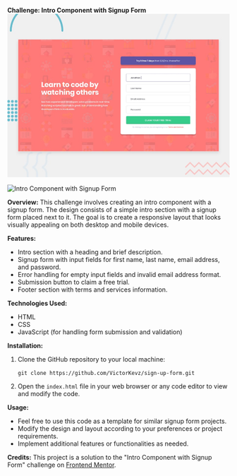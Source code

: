 **Challenge: Intro Component with Signup Form**
![alt text](public/design/desktop-preview.jpg)

![Intro Component with Signup Form](https://res.cloudinary.com/dz209s6jk/image/upload/q_auto:good,w_900/challenges/jm4mbcqeykqqfz7a5ofv.jpg)

**Overview:**
This challenge involves creating an intro component with a signup form. The design consists of a simple intro section with a signup form placed next to it. The goal is to create a responsive layout that looks visually appealing on both desktop and mobile devices.

**Features:**
- Intro section with a heading and brief description.
- Signup form with input fields for first name, last name, email address, and password.
- Error handling for empty input fields and invalid email address format.
- Submission button to claim a free trial.
- Footer section with terms and services information.

**Technologies Used:**
- HTML
- CSS
- JavaScript (for handling form submission and validation)



**Installation:**
1. Clone the GitHub repository to your local machine:
   ```
   git clone https://github.com/VictorKevz/sign-up-form.git
   ```
2. Open the `index.html` file in your web browser or any code editor to view and modify the code.

**Usage:**
- Feel free to use this code as a template for similar signup form projects.
- Modify the design and layout according to your preferences or project requirements.
- Implement additional features or functionalities as needed.

**Credits:**
This project is a solution to the "Intro Component with Signup Form" challenge on [Frontend Mentor](https://www.frontendmentor.io/challenges/intro-component-with-signup-form-5cf91bd49edda32581d28fd1).

